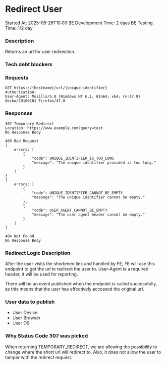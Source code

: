 # Redirect User

Started At: 2025-08-26T10:00
BE Development Time: 2 days
BE Testing Time: 1/2 day

### Description

Returns an url for user redirection.

### Tech debt blockers

### Requests

```http
GET https://{hostname}/url/{unique-identifier}
Authorization: 
User-Agent: Mozilla/5.0 (Windows NT 6.1; Win64; x64; rv:47.0) Gecko/20100101 Firefox/47.0
```

### Responses

```http
307 Temporary Redirect
Location: https://www.example.com?query=test
No Response Body
```

```http
400 Bad Request
{
    errors: [
        {
            "code": UNIQUE_IDENTIFIER_IS_TOO_LONG
            "message": "The unique identifier provided is too long."
        }
    ]
}
{
    errors: [
        {
            "code": UNIQUE_IDENTIFIER_CANNOT_BE_EMPTY
            "message": "The unique identifier cannot be empty."
        },
        {
            "code": USER_AGENT_CANNOT_BE_EMPTY
            "message": "The user agent header cannot be empty."
        }
    ]
}
```

```http
404 Not Found
No Response Body
```

### Redirect Logic Description

After the user visits the shortened link and handled by FE, FE will use this endpoint to get the url to redirect the
user to.
User-Agent is a required header, it will be used for reporting.

There will be an event published when the endpoint is called successfully, as this means that the user has effectively
accessed the original url.

### User data to publish
- User Device
- User Browser
- User OS

### Why Status Code 307 was picked
When returning TEMPORARY_REDIRECT, we are allowing the possibility to change where the short url will redirect to.
Also, it does not allow the user to tamper with the redirect request.
